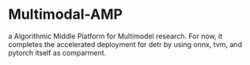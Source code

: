 # Multimodal-AMP
a Algorithmic Middle Platform for Multimodel research. For now, it completes the accelerated deployment for detr by using onnx, tvm, and pytorch itself as comparment. 
